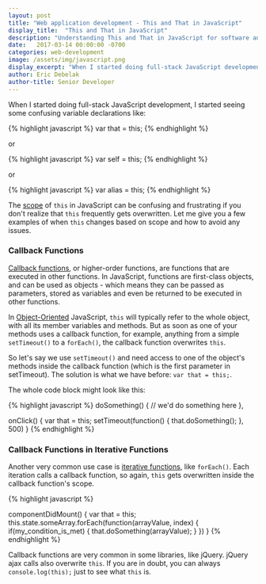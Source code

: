 ```yaml
---
layout: post
title: "Web application development - This and That in JavaScript"
display_title:  "This and That in JavaScript"
description: "Understanding This and That in JavaScript for software and web application development."
date:   2017-03-14 00:00:00 -0700
categories: web-development
image: /assets/img/javascript.png
display_excerpt: "When I started doing full-stack JavaScript development, I started seeing some confusing variable declarations."
author: Eric Debelak
author-title: Senior Developer
---
```

When I started doing full-stack JavaScript development, I started seeing some confusing variable declarations like: 

{% highlight javascript %}
var that = this;
{% endhighlight %}

or

{% highlight javascript %}
var self = this;
{% endhighlight %}

or

{% highlight javascript %}
var alias = this;
{% endhighlight %}

The <a href="https://en.wikipedia.org/wiki/Scope_(computer_science)" target="_blank">scope</a> of `this` in JavaScript can be confusing and frustrating if you don't realize that `this` frequently gets overwritten. Let me give you a few examples of when `this` changes based on scope and how to avoid any issues.

### Callback Functions

<a href="https://en.wikipedia.org/wiki/Callback_(computer_programming)" target="_blank">Callback functions</a>, or higher-order functions, are functions that are executed in other functions. In JavaScript, functions are first-class objects, and can be used as objects - which means they can be passed as parameters, stored as variables and even be returned to be executed in other functions.

In <a href="https://en.wikipedia.org/wiki/Object-oriented_programming" target="_blank">Object-Oriented</a> JavaScript, `this` will typically refer to the whole object, with all its member variables and methods. But as soon as one of your methods uses a callback function, for example, anything from a simple `setTimeout()` to a `forEach()`, the callback function overwrites `this`.

So let's say we use `setTimeout()` and need access to one of the object's methods inside the callback function (which is the first parameter in setTimeout). The solution is what we have before: `var that = this;`.

The whole code block might look like this:

{% highlight javascript %}
doSomething() {
	//	we'd do something here
},

onClick() {
	var that = this;
	setTimeout(function() {
		that.doSomething();
	}, 500)
}
{% endhighlight %}

### Callback Functions in Iterative Functions

Another very common use case is <a href="https://developer.mozilla.org/en-US/docs/Web/JavaScript/Guide/Loops_and_iteration" target="_blank">iterative functions</a>, like `forEach()`. Each iteration calls a callback function, so again, `this` gets overwritten inside the callback function's scope.

{% highlight javascript %}

componentDidMount() {
	var that = this;
	this.state.someArray.forEach(function(arrayValue, index) {
		if(my_condition_is_met) {
			that.doSomething(arrayValue);
		}
	})
}
{% endhighlight %}

Callback functions are very common in some libraries, like jQuery. jQuery ajax calls also overwrite `this`. If you are in doubt, you can always `console.log(this);` just to see what `this` is.

